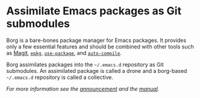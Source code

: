 Assimilate Emacs packages as Git submodules
===========================================

Borg is a bare-bones package manager for Emacs packages.  It provides
only a few essential features and should be combined with other tools
such as [Magit], [`epkg`], [`use-package`], and [`auto-compile`].

Borg assimilates packages into the `~/.emacs.d` repository as Git
submodules.  An assimilated package is called a drone and a borg-based
`~/.emacs.d` repository is called a collective.

*For more information see the [announcement][init] and the [manual].*

[init]:    https://emacsair.me/2016/05/17/assimilate-emacs-packages-as-git-submodules
[repo]:    https://gitlab.com/tarsius/borg
[manual]:  https://emacsmirror.net/manual/borg

[`auto-compile`]: https://github.com/tarsius/auto-compile
[`epkg`]:         https://gitlab.com/tarsius/epkg
[`use-package`]:  https://github.com/jwiegley/use-package
[magit]:          https://github.com/magit/magit
